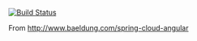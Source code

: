 [![Build Status](https://ci.pvardanega.net/buildStatus/icon?job=kdo-noel/master)](https://ci.pvardanega.net/job/kdo-noel/job/master/)

From http://www.baeldung.com/spring-cloud-angular
